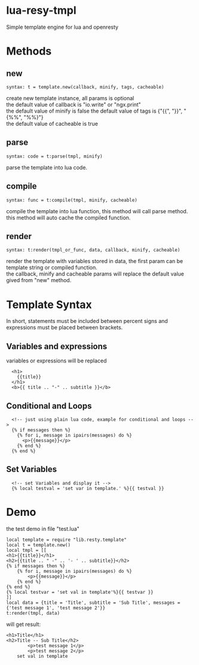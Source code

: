 # lua-resy-tmpl
Simple template engine for lua and openresty

# Methods

## new
`syntax: t = template.new(callback, minify, tags, cacheable)`

create new template instance, all params is optional  
the default value of callback is "io.write" or "ngx.print"  
the default value of minify is false
the default value of tags is {"{{", "}}", "{%%", "%%}"}  
the default value of cacheable is true

## parse
`syntax: code = t:parse(tmpl, minify)`

parse the template into lua code.

## compile
`syntax: func = t:compile(tmpl, minify, cacheable)`

compile the template into lua function, this method will call parse method.  
this method will auto cache the compiled function.

## render
`syntax: t:render(tmpl_or_func, data, callback, minify, cacheable)`

render the template with variables stored in data, 
the first param can be template string or compiled function.  
the callback, minify and cacheable params will replace the default value gived from "new" method.


# Template Syntax

In short, statements must be included between percent signs and expressions must be placed between brackets.

## Variables and expressions

variables or expressions will be replaced

      <h1>
        {{title}}
      </h1>
      <b>{{ title .. "-" .. subtitle }}</b>

## Conditional and Loops

      <!-- just using plain lua code, example for conditional and loops -->
      {% if messages then %}
        {% for i, message in ipairs(messages) do %}
          <p>{{message}}</p>
        {% end %}
      {% end %}

## Set Variables

      <!-- set Variables and display it -->
      {% local testval = 'set var in template.' %}{{ testval }}

# Demo 

the test demo in file "test.lua"

    local template = require "lib.resty.template"
    local t = template.new()
    local tmpl = [[
    <h1>{{title}}</h1>
    <h2>{{title .. " -" .. '- ' .. subtitle}}</h2>
    {% if messages then %}
        {% for i, message in ipairs(messages) do %}
            <p>{{message}}</p>
        {% end %}
    {% end %}
    {% local testvar = 'set val in template'%}{{ testvar }}
    ]]
    local data = {title = 'Title', subtitle = 'Sub Title', messages = {'test message 1', 'test message 2'}}
    t:render(tmpl, data)

will get result:

    <h1>Title</h1>
    <h2>Title -- Sub Title</h2>
            <p>test message 1</p>
            <p>test message 2</p>
        set val in template
    
    
